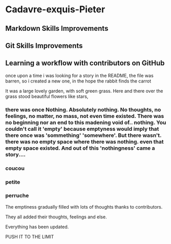 # Cadavre-exquis-Pieter

## Markdown Skills Improvements
## Git Skills Improvements
## Learning a workflow with contributors on GitHub

once upon a time i was looking for a story in the README,
the file was barren, so i created a new one,
in the hope the rabbit finds the carrot


It was a large lovely garden,
 with soft green grass.
  Here and there over the grass stood beautiful flowers like stars,

### there was once Nothing. Absolutely nothing. No thoughts, no feelings, no matter, no mass, not even time existed. There was no beginning nor an end to this madening void of.. nothing. You couldn't call it 'empty' because emptyness would imply that there once was 'sommething' 'somewhere'. But there wasn't. there was no empty space where there was nothing. even that empty space existed. And out of this 'nothingness' came a story....


### coucou
### petite
### perruche

The emptiness gradually filled with lots of thoughts thanks to contributors.

They all added their thoughts, feelings and else.

Everything has been updated.

PUSH IT TO THE LIMIT
